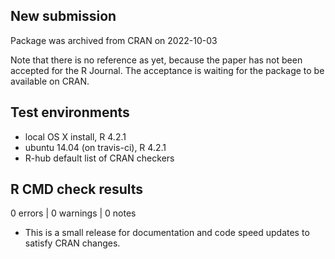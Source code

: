 ## New submission

Package was archived from CRAN on 2022-10-03

Note that there is no reference as yet, because the paper has not been accepted for the R Journal. The acceptance is waiting for the package to be available on CRAN.

## Test environments
* local OS X install, R 4.2.1
* ubuntu 14.04 (on travis-ci), R 4.2.1
* R-hub default list of CRAN checkers

## R CMD check results

0 errors | 0 warnings | 0 notes

* This is a small release for documentation and code speed updates to satisfy CRAN changes.
